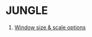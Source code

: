 # JUNGLE

1. [Window size & scale options](https://github.com/antonKalinin/jungle/tree/1-window-options)
